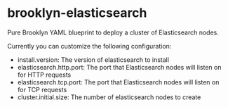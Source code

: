 # brooklyn-elasticsearch
Pure Brooklyn YAML blueprint to deploy a cluster of Elasticsearch nodes.

Currently you can customize the following configuration:
* install.version: The version of elasticsearch to install
* elasticsearch.http.port: The port that Elasticsearch nodes will listen on for HTTP requests
* elasticsearch.tcp.port: The port that Elasticsearch nodes will listen on for TCP requests
* cluster.initial.size: The number of elasticsearch nodes to create
